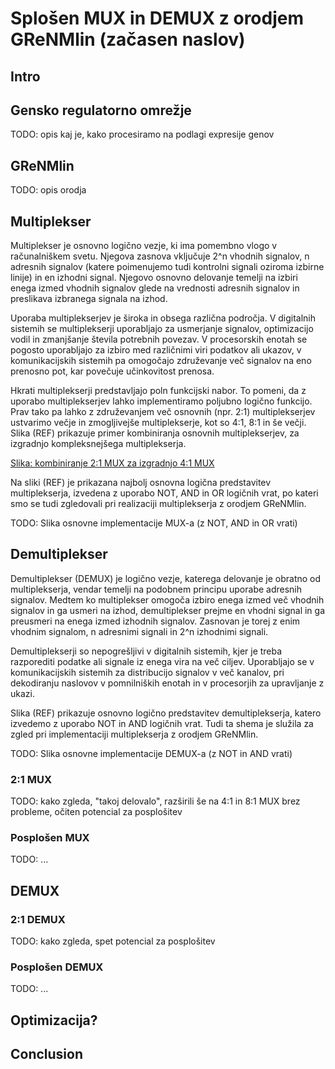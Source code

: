 # Splošen MUX in DEMUX z orodjem GReNMlin (začasen naslov)

## Intro

## Gensko regulatorno omrežje

TODO: opis kaj je, kako procesiramo na podlagi expresije genov

## GReNMlin 

TODO: opis orodja

## Multiplekser

Multiplekser je osnovno logično vezje, ki ima pomembno vlogo v računalniškem svetu. Njegova zasnova vključuje 2^n vhodnih signalov, n adresnih signalov (katere poimenujemo tudi kontrolni signali oziroma izbirne linije) in en izhodni signal. Njegovo osnovno delovanje temelji na izbiri enega izmed vhodnih signalov glede na vrednosti adresnih signalov in preslikava izbranega signala na izhod.

Uporaba multiplekserjev je široka in obsega različna področja. V digitalnih sistemih se multiplekserji uporabljajo za usmerjanje signalov, optimizacijo vodil in zmanjšanje števila potrebnih povezav. V procesorskih enotah se pogosto uporabljajo za izbiro med različnimi viri podatkov ali ukazov, v komunikacijskih sistemih pa omogočajo združevanje več signalov na eno prenosno pot, kar povečuje učinkovitost prenosa.

Hkrati multiplekserji predstavljajo poln funkcijski nabor. To pomeni, da z uporabo multiplekserjev lahko implementiramo poljubno logično funkcijo. Prav tako pa lahko z združevanjem več osnovnih (npr. 2:1) multiplekserjev ustvarimo večje in zmogljivejše multiplekserje, kot so 4:1, 8:1 in še večji. Slika (REF) prikazuje primer kombiniranja osnovnih multiplekserjev, za izgradnjo kompleksnejšega multiplekserja.

[Slika: kombiniranje 2:1 MUX za izgradnjo 4:1 MUX](images/kombiniranje_muxov.png)

Na sliki (REF) je prikazana najbolj osnovna logična predstavitev multiplekserja, izvedena z uporabo NOT, AND in OR logičnih vrat, po kateri smo se tudi zgledovali pri realizaciji multiplekserja z orodjem GReNMlin.

TODO: Slika osnovne implementacije MUX-a (z NOT, AND in OR vrati)

## Demultiplekser

Demultiplekser (DEMUX) je logično vezje, katerega delovanje je obratno od multiplekserja, vendar temelji na podobnem principu uporabe adresnih signalov. Medtem ko multiplekser omogoča izbiro enega izmed več vhodnih signalov in ga usmeri na izhod, demultiplekser prejme en vhodni signal in ga preusmeri na enega izmed izhodnih signalov. Zasnovan je torej z enim vhodnim signalom, n adresnimi signali in 2^n izhodnimi signali.

Demultiplekserji so nepogrešljivi v digitalnih sistemih, kjer je treba razporediti podatke ali signale iz enega vira na več ciljev. Uporabljajo se v komunikacijskih sistemih za distribucijo signalov v več kanalov, pri dekodiranju naslovov v pomnilniških enotah in v procesorjih za upravljanje z ukazi.

Slika (REF) prikazuje osnovno logično predstavitev demultiplekserja, katero izvedemo z uporabo NOT in AND logičnih vrat. Tudi ta shema je služila za zgled pri implementaciji multiplekserja z orodjem GReNMlin.

TODO: Slika osnovne implementacije DEMUX-a (z NOT in AND vrati)

### 2:1 MUX

TODO: kako zgleda, "takoj delovalo", razširili še na 4:1 in 8:1 MUX brez probleme, očiten potencial za posplošitev

### Posplošen MUX

TODO: ...

## DEMUX

### 2:1 DEMUX

TODO: kako zgleda, spet potencial za posplošitev

### Posplošen DEMUX

TODO: ...

## Optimizacija?

## Conclusion

